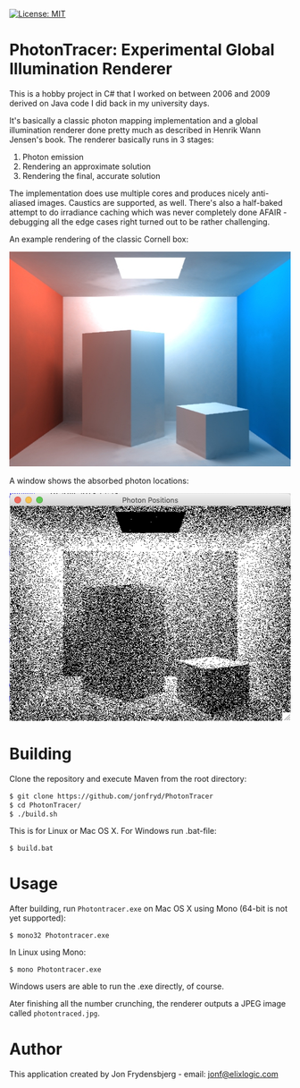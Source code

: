 [![License: MIT](https://img.shields.io/badge/License-MIT-yellow.svg)](https://opensource.org/licenses/MIT)

# PhotonTracer: Experimental Global Illumination Renderer

This is a hobby project in C# that I worked on between 2006 and 2009 derived on Java code I did back in my university days.

It's basically a classic photon mapping implementation and a global illumination renderer done pretty much as
described in Henrik Wann Jensen's book. The renderer basically runs in 3 stages:

1. Photon emission
2. Rendering an approximate solution
3. Rendering the final, accurate solution

The implementation does use multiple cores and produces nicely anti-aliased images. Caustics are supported, as well.
There's also a half-baked attempt to do irradiance caching which was never completely done AFAIR - debugging all
the edge cases right turned out to be rather challenging.

An example rendering of the classic Cornell box:

<img src="example.jpg" alt="Rendering example" width="512" height="384"/>

A window shows the absorbed photon locations:

<img src="photon_locations.png" alt="Rendering example" width="513" height="407"/>

# Building

Clone the repository and execute Maven from the root directory:

    $ git clone https://github.com/jonfryd/PhotonTracer
    $ cd PhotonTracer/
    $ ./build.sh

This is for Linux or Mac OS X. For Windows run .bat-file:

    $ build.bat

# Usage

After building, run ```Photontracer.exe``` on Mac OS X using Mono (64-bit is not yet supported):

    $ mono32 Photontracer.exe

In Linux using Mono:

    $ mono Photontracer.exe

Windows users are able to run the .exe directly, of course.

Ater finishing all the number crunching, the renderer outputs a JPEG image called ```photontraced.jpg```.

# Author

This application created by Jon Frydensbjerg - email: jonf@elixlogic.com
